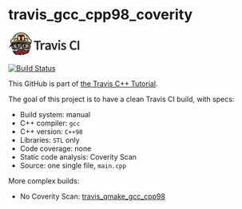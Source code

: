 # travis_gcc_cpp98_coverity

[![Travis CI logo](TravisCI.png)](https://travis-ci.org)

[![Build Status](https://travis-ci.org/richelbilderbeek/travis_gcc_cpp98_coverity.svg?branch=master)](https://travis-ci.org/richelbilderbeek/travis_gcc_cpp98_coverity)

This GitHub is part of [the Travis C++ Tutorial](https://github.com/richelbilderbeek/travis_cpp_tutorial).

The goal of this project is to have a clean Travis CI build, with specs:
 * Build system: manual
 * C++ compiler: `gcc`
 * C++ version: `C++98`
 * Libraries: `STL` only
 * Code coverage: none
 * Static code analysis: Coverity Scan
 * Source: one single file, `main.cpp`

More complex builds:
 * No Coverity Scan: [travis_qmake_gcc_cpp98](https://www.github.com/richelbilderbeek/travis_qmake_gcc_cpp98)
